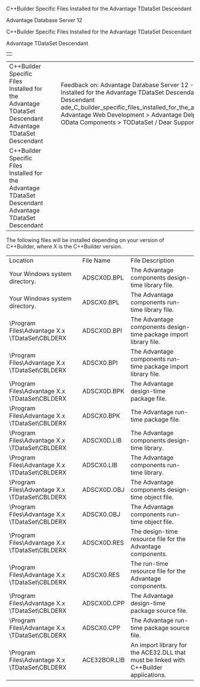 C++Builder Specific Files Installed for the Advantage TDataSet Descendant




Advantage Database Server 12  

C++Builder Specific Files Installed for the Advantage TDataSet Descendant

Advantage TDataSet Descendant

|  |
| --- |
|  |

|  |  |  |  |  |
| --- | --- | --- | --- | --- |
| C++Builder Specific Files Installed for the Advantage TDataSet Descendant  Advantage TDataSet Descendant |  |  | Feedback on: Advantage Database Server 12 - C++Builder Specific Files Installed for the Advantage TDataSet Descendant Advantage TDataSet Descendant ade\_C\_builder\_specific\_files\_installed\_for\_the\_advantage\_tdataset\_descendant Advantage Web Development > Advantage Delphi OData Client > Delphi OData Components > TODataSet / Dear Support Staff, |  |
| C++Builder Specific Files Installed for the Advantage TDataSet Descendant  Advantage TDataSet Descendant |  |  |  |  |

The following files will be installed depending on your version of C++Builder, where X is the C++Builder version.

|  |  |  |
| --- | --- | --- |
| Location | File Name | File Description |
| Your Windows system directory. | ADSCX0D.BPL | The Advantage components design-time library file. |
| Your Windows system directory. | ADSCX0.BPL | The Advantage components run-time library file. |
| \Program Files\Advantage X.x \TDataSet\CBLDERX | ADSCX0D.BPI | The Advantage components design-time package import library file. |
| \Program Files\Advantage X.x \TDataSet\CBLDERX | ADSCX0.BPI | The Advantage components run-time package import library file. |
| \Program Files\Advantage X.x \TDataSet\CBLDERX | ADSCX0D.BPK | The Advantage design-time package file. |
| \Program Files\Advantage X.x \TDataSet\CBLDERX | ADSCX0.BPK | The Advantage run-time package file. |
| \Program Files\Advantage X.x \TDataSet\CBLDERX | ADSCX0D.LIB | The Advantage components design-time library. |
| \Program Files\Advantage X.x \TDataSet\CBLDERX | ADSCX0.LIB | The Advantage components run-time library. |
| \Program Files\Advantage X.x \TDataSet\CBLDERX | ADSCX0D.OBJ | The Advantage components design-time object file. |
| \Program Files\Advantage X.x \TDataSet\CBLDERX | ADSCX0.OBJ | The Advantage components run-time object file. |
| \Program Files\Advantage X.x \TDataSet\CBLDERX | ADSCX0D.RES | The design-time resource file for the Advantage components. |
| \Program Files\Advantage X.x \TDataSet\CBLDERX | ADSCX0.RES | The run-time resource file for the Advantage components. |
| \Program Files\Advantage X.x \TDataSet\CBLDERX | ADSCX0D.CPP | The Advantage design-time package source file. |
| \Program Files\Advantage X.x \TDataSet\CBLDERX | ADSCX0.CPP | The Advantage run-time package source file. |
| \Program Files\Advantage X.x \TDataSet\CBLDERX | ACE32BOR.LIB | An import library for the ACE32.DLL that must be linked with C++Builder applications. |